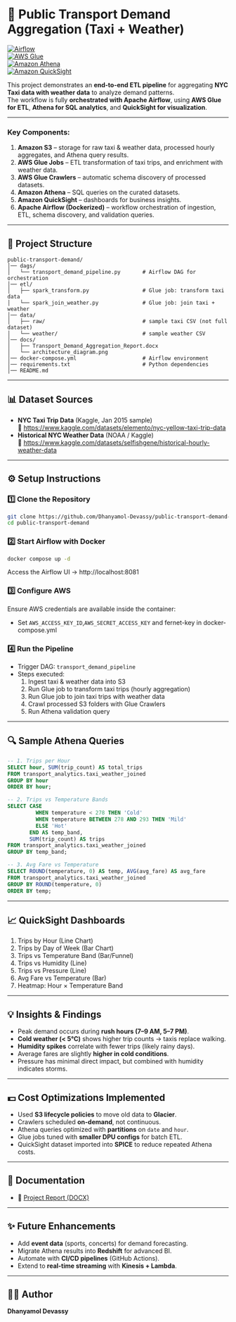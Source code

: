 # 🚖 Public Transport Demand Aggregation (Taxi + Weather)

[![Airflow](https://img.shields.io/badge/Apache%20Airflow-2.9.2-blue)](https://airflow.apache.org/)  
[![AWS Glue](https://img.shields.io/badge/AWS-Glue-orange)](https://aws.amazon.com/glue/)  
[![Amazon Athena](https://img.shields.io/badge/AWS-Athena-green)](https://aws.amazon.com/athena/)  
[![Amazon QuickSight](https://img.shields.io/badge/AWS-QuickSight-yellow)](https://aws.amazon.com/quicksight/)  

This project demonstrates an **end-to-end ETL pipeline** for aggregating **NYC Taxi data with weather data** to analyze demand patterns.  
The workflow is fully **orchestrated with Apache Airflow**, using **AWS Glue for ETL**, **Athena for SQL analytics**, and **QuickSight for visualization**.  

---

### Key Components:
1. **Amazon S3** – storage for raw taxi & weather data, processed hourly aggregates, and Athena query results.  
2. **AWS Glue Jobs** – ETL transformation of taxi trips, and enrichment with weather data.  
3. **AWS Glue Crawlers** – automatic schema discovery of processed datasets.  
4. **Amazon Athena** – SQL queries on the curated datasets.  
5. **Amazon QuickSight** – dashboards for business insights.  
6. **Apache Airflow (Dockerized)** – workflow orchestration of ingestion, ETL, schema discovery, and validation queries.  

---

## 📂 Project Structure
```
public-transport-demand/
│── dags/
│   └── transport_demand_pipeline.py       # Airflow DAG for orchestration
│── etl/
│   ├── spark_transform.py                 # Glue job: transform taxi data
│   └── spark_join_weather.py              # Glue job: join taxi + weather
│── data/
│   ├── raw/                               # sample taxi CSV (not full dataset)
│   └── weather/                           # sample weather CSV
│── docs/
│   ├── Transport_Demand_Aggregation_Report.docx
│   └── architecture_diagram.png
│── docker-compose.yml                     # Airflow environment
│── requirements.txt                       # Python dependencies
│── README.md
```

---

## 📊 Dataset Sources
- **NYC Taxi Trip Data** (Kaggle, Jan 2015 sample)  
  🔗 https://www.kaggle.com/datasets/elemento/nyc-yellow-taxi-trip-data  
- **Historical NYC Weather Data** (NOAA / Kaggle)  
  🔗 https://www.kaggle.com/datasets/selfishgene/historical-hourly-weather-data  

---

## ⚙️ Setup Instructions

### 1️⃣ Clone the Repository
```bash
git clone https://github.com/Dhanyamol-Devassy/public-transport-demand-aggregation-aws.git
cd public-transport-demand
```

### 2️⃣ Start Airflow with Docker
```bash
docker compose up -d
```
Access the Airflow UI → http://localhost:8081  

### 3️⃣ Configure AWS
Ensure AWS credentials are available inside the container:    
- Set `AWS_ACCESS_KEY_ID`,`AWS_SECRET_ACCESS_KEY` and fernet-key in docker-compose.yml  

### 4️⃣ Run the Pipeline
- Trigger DAG: `transport_demand_pipeline`  
- Steps executed:  
  1. Ingest taxi & weather data into S3  
  2. Run Glue job to transform taxi trips (hourly aggregation)  
  3. Run Glue job to join taxi trips with weather data  
  4. Crawl processed S3 folders with Glue Crawlers  
  5. Run Athena validation query  

---

## 🔍 Sample Athena Queries
```sql
-- 1. Trips per Hour
SELECT hour, SUM(trip_count) AS total_trips
FROM transport_analytics.taxi_weather_joined
GROUP BY hour
ORDER BY hour;

-- 2. Trips vs Temperature Bands
SELECT CASE
         WHEN temperature < 278 THEN 'Cold'
         WHEN temperature BETWEEN 278 AND 293 THEN 'Mild'
         ELSE 'Hot'
       END AS temp_band,
       SUM(trip_count) AS trips
FROM transport_analytics.taxi_weather_joined
GROUP BY temp_band;

-- 3. Avg Fare vs Temperature
SELECT ROUND(temperature, 0) AS temp, AVG(avg_fare) AS avg_fare
FROM transport_analytics.taxi_weather_joined
GROUP BY ROUND(temperature, 0)
ORDER BY temp;
```

---

## 📈 QuickSight Dashboards
1. Trips by Hour (Line Chart)  
2. Trips by Day of Week (Bar Chart)  
3. Trips vs Temperature Band (Bar/Funnel)  
4. Trips vs Humidity (Line)  
5. Trips vs Pressure (Line)  
6. Avg Fare vs Temperature (Bar)  
7. Heatmap: Hour × Temperature Band  

---

## 💡 Insights & Findings
- Peak demand occurs during **rush hours (7–9 AM, 5–7 PM)**.  
- **Cold weather (< 5°C)** shows higher trip counts → taxis replace walking.  
- **Humidity spikes** correlate with fewer trips (likely rainy days).  
- Average fares are slightly **higher in cold conditions**.  
- Pressure has minimal direct impact, but combined with humidity indicates storms.  

---

## 💵 Cost Optimizations Implemented
- Used **S3 lifecycle policies** to move old data to **Glacier**.  
- Crawlers scheduled **on-demand**, not continuous.  
- Athena queries optimized with **partitions** on `date` and `hour`.  
- Glue jobs tuned with **smaller DPU configs** for batch ETL.  
- QuickSight dataset imported into **SPICE** to reduce repeated Athena costs.  

---

## 📘 Documentation
- 📄 [Project Report (DOCX)](docs/Transport_Demand_Aggregation_Report.docx)   

---

## ✨ Future Enhancements
- Add **event data** (sports, concerts) for demand forecasting.  
- Migrate Athena results into **Redshift** for advanced BI.  
- Automate with **CI/CD pipelines** (GitHub Actions).  
- Extend to **real-time streaming** with **Kinesis + Lambda**.  

---

## 👨‍💻 Author
**Dhanyamol Devassy**  
 
